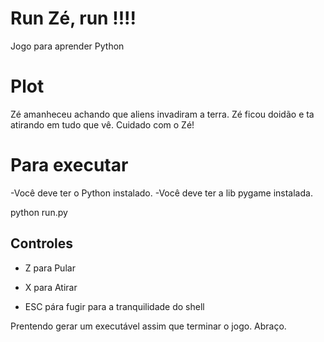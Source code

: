 # Run Zé,  run !!!!
Jogo para aprender Python

# Plot
Zé amanheceu achando que aliens invadiram a terra. Zé ficou doidão e ta atirando em tudo que vê. Cuidado com o Zé!

# Para executar
-Você deve ter o Python instalado.
-Você deve ter a lib pygame instalada.

python run.py

Controles
---------

- Z para Pular

- X para Atirar

- ESC pára fugir para a tranquilidade do shell

Prentendo gerar um executável assim que terminar o jogo. Abraço.
